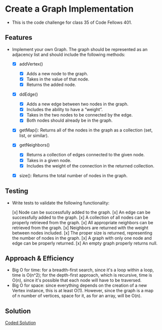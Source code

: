 # Create a Graph Implementation

- This is the code challenge for class 35 of Code Fellows 401.

## Features

- Implement your own Graph. The graph should be represented as an adjacency list and should include the following methods:

  - [x] addVertex()
    - [x] Adds a new node to the graph.
    - [x] Takes in the value of that node.
    - [x] Returns the added node.
  
  - [x] ddEdge()
    - [x] Adds a new edge between two nodes in the graph.
    - [x] Includes the ability to have a “weight”.
    - [x] Takes in the two nodes to be connected by the edge.
    - [x] Both nodes should already be in the graph.
  
  - [x] getMap(): Returns all of the nodes in the graph as a collection (set, list, or similar).
  
  - [x] getNeighbors()
    - [x] Returns a collection of edges connected to the given node.
    - [x] Takes in a given node.
    - [x] Includes the weight of the connection in the returned collection.
  
  - [x] size(): Returns the total number of nodes in the graph.

## Testing

- Write tests to validate the following functionality:

  [x] Node can be successfully added to the graph.
  [x] An edge can be successfully added to the graph.
  [x] A collection of all nodes can be properly retrieved from the graph.
  [x] All appropriate neighbors can be retrieved from the graph.
  [x] Neighbors are returned with the weight between nodes included.
  [x] The proper size is returned, representing the number of nodes in the graph.
  [x] A graph with only one node and edge can be properly returned.
  [x] An empty graph properly returns null.

## Approach & Efficiency

- Big O for time: for a breadth-first search, since it's a loop within a loop, time is O(n^2); for the depth-first approach, which is recursive, time is O(n), since it's possible that each node will have to be traversed.
- Big O for space: since everything depends on the creation of a new Vertex instance, this is at least O(1). However, since the graph is a map of n number of vertices, space for it, as for an array, will be O(n).

## Solution

[Coded Solution](./graph.js)
